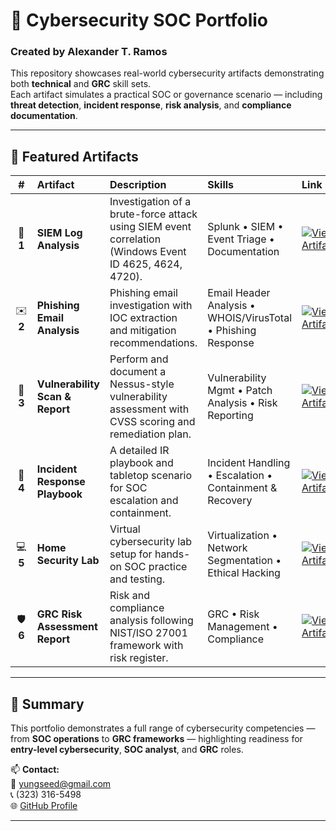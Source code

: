# 🧩 Cybersecurity SOC Portfolio
### Created by **Alexander T. Ramos**

This repository showcases real-world cybersecurity artifacts demonstrating both **technical** and **GRC** skill sets.  
Each artifact simulates a practical SOC or governance scenario — including **threat detection**, **incident response**, **risk analysis**, and **compliance documentation**.  

---

## 🚀 Featured Artifacts

| # | Artifact | Description | Skills | Link |
|:-:|:--|:--|:--|:--|
| 🧠 **1** | **SIEM Log Analysis** | Investigation of a brute-force attack using SIEM event correlation (Windows Event ID 4625, 4624, 4720). | Splunk • SIEM • Event Triage • Documentation | [![View Artifact](https://img.shields.io/badge/View_Artifact-181717?style=for-the-badge&logo=github)](./SIEM-Log-Analysis) |
| ✉️ **2** | **Phishing Email Analysis** | Phishing email investigation with IOC extraction and mitigation recommendations. | Email Header Analysis • WHOIS/VirusTotal • Phishing Response | [![View Artifact](https://img.shields.io/badge/View_Artifact-181717?style=for-the-badge&logo=github)](./Phishing-Email-Analysis) |
| 🧰 **3** | **Vulnerability Scan & Report** | Perform and document a Nessus-style vulnerability assessment with CVSS scoring and remediation plan. | Vulnerability Mgmt • Patch Analysis • Risk Reporting | [![View Artifact](https://img.shields.io/badge/View_Artifact-181717?style=for-the-badge&logo=github)](./Vulnerability-Scan) |
| 🚨 **4** | **Incident Response Playbook** | A detailed IR playbook and tabletop scenario for SOC escalation and containment. | Incident Handling • Escalation • Containment & Recovery | [![View Artifact](https://img.shields.io/badge/View_Artifact-181717?style=for-the-badge&logo=github)](./Incident-Response) |
| 💻 **5** | **Home Security Lab** | Virtual cybersecurity lab setup for hands-on SOC practice and testing. | Virtualization • Network Segmentation • Ethical Hacking | [![View Artifact](https://img.shields.io/badge/View_Artifact-181717?style=for-the-badge&logo=github)](./Home-Lab) |
| 🛡️ **6** | **GRC Risk Assessment Report** | Risk and compliance analysis following NIST/ISO 27001 framework with risk register. | GRC • Risk Management • Compliance | [![View Artifact](https://img.shields.io/badge/View_Artifact-181717?style=for-the-badge&logo=github)](./GRC-Risk-Assessment) |

---

## 🧾 Summary
This portfolio demonstrates a full range of cybersecurity competencies — from **SOC operations** to **GRC frameworks** — highlighting readiness for **entry-level cybersecurity**, **SOC analyst**, and **GRC** roles.  

📫 **Contact:**  
📧 yungseed@gmail.com  
📞 (323) 316-5498  
🌐 [GitHub Profile](https://github.com/yungseed80r)

---

